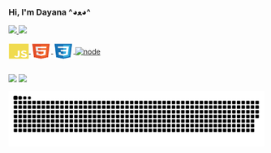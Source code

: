 ### Hi, I'm Dayana ^◕ﻌ◕^

<div>
  <a href="https://github.com/ko4la07">
  <img height="180em" src="https://github-readme-stats.vercel.app/api?username=ko4la07&show_icons=true&theme=dracula&include_all_commits=true&count_private=true"/>
  <img height="180em" src="https://github-readme-stats.vercel.app/api/top-langs/?username=ko4la07&langs_count=7&theme=dracula"/>
<!--   <img align="right" alt="koala-menera" height="150" width="170" src="https://thumbs.gfycat.com/FeminineBlackHermitcrab-max-1mb.gif"> -->
    
</div>
  
<div style="display: inline_block"><br>
  <img align="center" alt="Js" height="30" width="40" src="https://raw.githubusercontent.com/devicons/devicon/master/icons/javascript/javascript-plain.svg">
  <img align="center" alt="HTML" height="30" width="40" src="https://raw.githubusercontent.com/devicons/devicon/master/icons/html5/html5-original.svg">
  <img align="center" alt="CSS" height="30" width="40" src="https://raw.githubusercontent.com/devicons/devicon/master/icons/css3/css3-original.svg">
  
  <img align="center" alt="node" height="30" width="30" src="https://cdn-icons-png.flaticon.com/512/919/919825.png">
</div>

 ##
 
<div> 
<!--   <a href="https://www.instagram.com/dayanahuaytallatineo" target="_blank"><img src="https://img.shields.io/badge/-Instagram-%23E4405F?style=for-the-badge&logo=instagram&logoColor=white" target="_blank"></a> -->
<!--  <a href="https://discord.gg/TgRCxxEz" target="_blank"><img src="https://img.shields.io/badge/Discord-7289DA?style=for-the-badge&logo=discord&logoColor=white" target="_blank"></a>  -->
  <a href = "mailto:letisendev@gmail.com"><img src="https://img.shields.io/badge/-Gmail-%23333?style=for-the-badge&logo=gmail&logoColor=white" target="_blank"></a>
  <a href="https://www.linkedin.com/in/jcarneiro91/" target="_blank"><img src="https://img.shields.io/badge/-LinkedIn-%230077B5?style=for-the-badge&logo=linkedin&logoColor=white" target="_blank"></a> 
 
  ![Snake animation](https://github.com/let1s3n/let1s3n/blob/output/github-contribution-grid-snake.svg)
 
</div>
<!--
**let1s3n/let1s3n** is a ✨ _special_ ✨ repository because its `README.md` (this file) appears on your GitHub profile.

Here are some ideas to get you started:

- 🔭 I’m currently working on ...
- 🌱 I’m currently learning ...
- 👯 I’m looking to collaborate on ...
- 🤔 I’m looking for help with ...
- 💬 Ask me about ...
- 📫 How to reach me: ...
- 😄 Pronouns: ...
- ⚡ Fun fact: ...
-->

